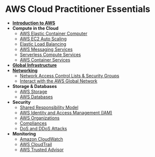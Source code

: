 # AWS Cloud Practitioner Essentials

* [**Introduction to AWS**](introduction.md)
* **Compute in the Cloud**
  * [AWS Elastic Container Computer](aws-ec2.md)
  * [AWS EC2 Auto Scaling](aws-ec2-auto-scaling.md)
  * [Elastic Load Balancing](elastic-load-balancing.md)
  * [AWS Messaging Services](aws-messaging-services.md)
  * [Serverless Compute Services](serverless-compute-services.md)
  * [AWS Container Services](aws-container-services.md)
* [**Global Infrastructure**](aws-global-infrastructure.md)
* [**Networking**](networking.md)
  * [Network Access Control Lists & Security Groups](nacls-sg.md)
  * [Interact with the AWS Global Network](interact-with-global-network.md)
* **Storage & Databases**
  * [AWS Storage](storage-types.md)
  * [AWS Databases](aws-databases.md)
* **Security**
  * [Shared Responsibility Model](shared-responsibility-model.md)
  * [AWS Identity and Access Management (IAM)](aws-iam.md)
  * [AWS Organizations](aws-organizations.md)
  * [Compliances](aws-compliances.md)
  * [DoS and DDoS Attacks](dos-ddos-attacks.md)
* **Monitoring**
  * [Amazon CloudWatch](amazon-cloudwatch.md)
  * [AWS CloudTrail](aws-cloudtrail.md)
  * [AWS Trusted Advisor](aws-trusted-advisor.md)